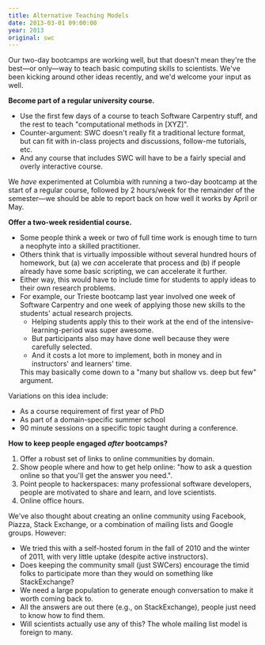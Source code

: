```yaml
---
title: Alternative Teaching Models
date: 2013-03-01 09:00:00
year: 2013
original: swc
---
```

<p>Our two-day bootcamps are working well, but that doesn't mean they're the best&mdash;or only&mdash;way to teach basic computing skills to scientists.  We've been kicking around other ideas recently, and we'd welcome your input as well.</p>
<p><strong>Become part of a regular university course.</strong></p>
<ul>
  <li>Use the first few days of a course to teach Software Carpentry stuff, and the rest to teach "computational methods in [XYZ]".</li>
  <li>Counter-argument: SWC doesn't really fit a traditional lecture format, but can fit with in-class projects and discussions, follow-me tutorials, etc.</li>
  <li>And any course that includes SWC will have to be a fairly special and overly interactive course.</li>
</ul>
<p>We <em>have</em> experimented at Columbia with running a two-day bootcamp at the start of a regular course, followed by 2 hours/week for the remainder of the semester&mdash;we should be able to report back on how well it works by April or May.</p>
<p><strong>Offer a two-week residential course.</strong></p>
<ul>
  <li>Some people think a week or two of full time work is enough time to turn a neophyte into a skilled practitioner.</li>
  <li>Others think that is virtually impossible without several hundred hours of homework, but (a) we <em>can</em> accelerate that process and (b) if people already have some basic scripting, we can accelerate it further.</li>
  <li>Either way, this would have to include time for students to apply ideas to their own research problems.</li>
  <li>For example, our Trieste bootcamp last year involved one week of Software Carpentry and one week of applying those new skills to the students' actual research projects.
    <ul>
      <li>Helping students apply this to their work at the end of the intensive-learning-period was super awesome.</li>
      <li>But participants also may have done well because they were carefully selected.</li>
      <li>And it costs a lot more to implement, both in money and in instructors' and learners' time.</li>
    </ul>
    This may basically come down to a "many but shallow vs. deep but few" argument.
  </li>
</ul>
<p>Variations on this idea include:</p>
<ul>
  <li>As a course requirement of first year of PhD</li>
  <li>As part of a domain-specific summer school</li>
  <li>90 minute sessions on a specific topic taught  during a conference.</li>
</ul>
<p><strong>How to keep people engaged <em>after</em> bootcamps?</strong></p>
<ol>
  <li>Offer a robust set of links to online communities by domain.</li>
  <li>Show people where and how to get help online:  "how to ask a question online so that you'll get the answer you need.".</li>
  <li>Point people to hackerspaces: many professional software developers, people are motivated to share and learn, and love scientists.</li>
  <li>Online office hours.</li>
</ol>
<p>We've also thought about creating an online community using Facebook, Piazza, Stack Exchange, or a combination of mailing lists and Google groups.  However:</p>
<ul>
  <li>We tried this with a self-hosted forum in the fall of 2010 and the winter of 2011, with very little uptake (despite active instructors).</li>
  <li>Does keeping the community small (just SWCers) encourage the timid folks to participate more than they would on something like StackExchange?</li>
  <li>We need a large population to generate enough conversation to make it worth coming back to.</li>
  <li>All the answers are out there (e.g., on StackExchange), people just need to know how to find them.</li>
  <li>Will scientists actually use any of this? The whole mailing list model is foreign to many.</li>
</ul>
